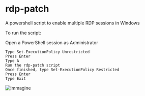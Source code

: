# rdp-patch
A powershell script to enable multiple RDP sessions in Windows

To run the script:

 Open a PowerShell session as Administrator
	
	Type Set-ExecutionPolicy Unrestricted
	Press Enter
	Type A
	Run the rdp-patch script
	Once finished, type Set-ExecutionPolicy Restricted
	Press Enter
	Type Exit
 
![immagine](https://github.com/mavelot/rdp-patch/assets/127770209/da5b0858-6a0b-400a-b312-534c0030b312)
